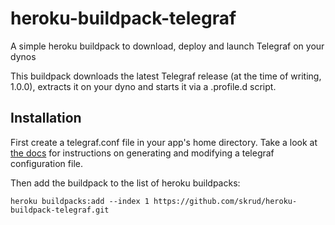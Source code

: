 # heroku-buildpack-telegraf
A simple heroku buildpack to download, deploy and launch Telegraf on your dynos

This buildpack downloads the latest Telegraf release (at the time of writing, 1.0.0), extracts it on your dyno and starts it via a .profile.d script.

## Installation
First create a telegraf.conf file in your app's home directory. Take a look at [the docs](https://github.com/influxdata/telegraf/blob/master/docs/CONFIGURATION.md) for instructions on generating and modifying a telegraf configuration file.

Then add the buildpack to the list of heroku buildpacks:

    heroku buildpacks:add --index 1 https://github.com/skrud/heroku-buildpack-telegraf.git


